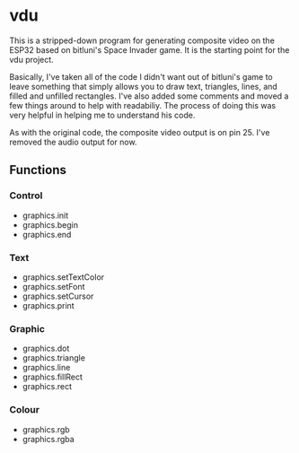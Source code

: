 # vdu

This is a stripped-down program for generating composite video on the ESP32 based on bitluni's Space Invader game. It is the starting point for the vdu project.

Basically, I've taken all of the code I didn't want out of bitluni's game to leave something that simply allows you to draw text, triangles, lines, and filled and unfilled rectangles. I've also added some comments and moved a few things around to help with readabiliy. The process of doing this was very helpful in helping me to understand his code.

As with the original code, the composite video output is on pin 25. I've removed the audio output for now.

## Functions

### Control
- graphics.init
- graphics.begin
- graphics.end

### Text
- graphics.setTextColor
- graphics.setFont
- graphics.setCursor
- graphics.print

### Graphic
- graphics.dot
- graphics.triangle
- graphics.line
- graphics.fillRect
- graphics.rect

### Colour
- graphics.rgb
- graphics.rgba
